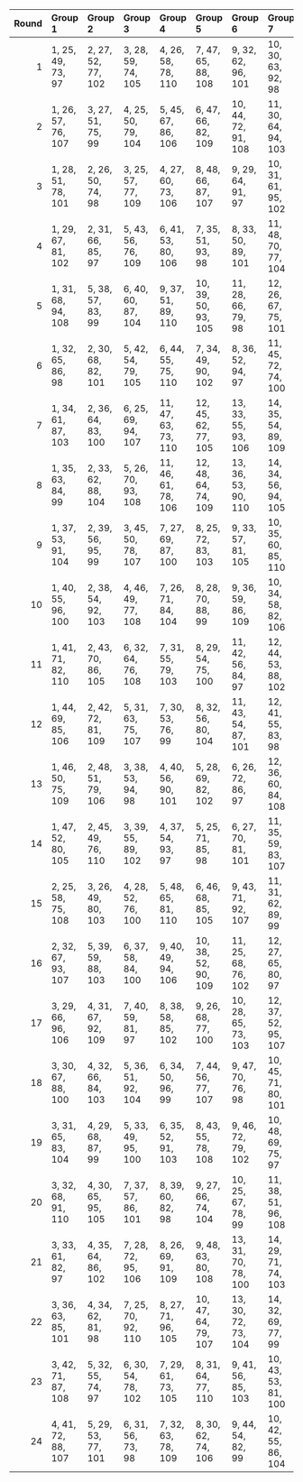 |   Round | Group 1            | Group 2            | Group 3            | Group 4             | Group 5             | Group 6             | Group 7             | Group 8             | Group 9             | Group 10            | Group 11            | Group 12            | Group 13            | Group 14            | Group 15      | Group 16      | Group 17      | Group 18       | Group 19       | Group 20       | Group 21       | Group 22       | Group 23       | Group 24       |
|--------:|:-------------------|:-------------------|:-------------------|:--------------------|:--------------------|:--------------------|:--------------------|:--------------------|:--------------------|:--------------------|:--------------------|:--------------------|:--------------------|:--------------------|:--------------|:--------------|:--------------|:---------------|:---------------|:---------------|:---------------|:---------------|:---------------|:---------------|
|       1 | 1, 25, 49, 73, 97  | 2, 27, 52, 77, 102 | 3, 28, 59, 74, 105 | 4, 26, 58, 78, 110  | 7, 47, 65, 88, 108  | 9, 32, 62, 96, 101  | 10, 30, 63, 92, 98  | 11, 44, 71, 93, 109 | 12, 42, 70, 89, 106 | 13, 48, 50, 86, 103 | 14, 46, 51, 82, 100 | 19, 37, 66, 94, 99  | 20, 39, 67, 90, 104 | 22, 40, 53, 85, 107 | 5, 34, 60, 91 | 6, 36, 57, 95 | 8, 45, 68, 84 | 15, 33, 54, 76 | 16, 35, 55, 80 | 17, 29, 69, 83 | 18, 31, 72, 87 | 21, 38, 56, 81 | 23, 43, 61, 79 | 24, 41, 64, 75 |
|       2 | 1, 26, 57, 76, 107 | 3, 27, 51, 75, 99  | 4, 25, 50, 79, 104 | 5, 45, 67, 86, 106  | 6, 47, 66, 82, 109  | 10, 44, 72, 91, 108 | 11, 30, 64, 94, 103 | 12, 32, 61, 90, 100 | 15, 46, 52, 88, 101 | 16, 48, 49, 84, 98  | 17, 39, 68, 96, 97  | 18, 37, 65, 92, 102 | 23, 40, 54, 83, 110 | 24, 38, 55, 87, 105 | 2, 28, 60, 80 | 7, 36, 58, 89 | 8, 34, 59, 93 | 9, 42, 69, 95  | 13, 35, 56, 74 | 14, 33, 53, 78 | 19, 31, 71, 81 | 20, 29, 70, 85 | 21, 41, 63, 77 | 22, 43, 62, 73 |
|       3 | 1, 28, 51, 78, 101 | 2, 26, 50, 74, 98  | 3, 25, 57, 77, 109 | 4, 27, 60, 73, 106  | 8, 48, 66, 87, 107  | 9, 29, 64, 91, 97   | 10, 31, 61, 95, 102 | 11, 41, 69, 90, 105 | 12, 43, 72, 94, 110 | 13, 45, 52, 81, 99  | 14, 47, 49, 85, 104 | 19, 40, 68, 89, 103 | 20, 38, 65, 93, 100 | 21, 39, 54, 86, 108 | 5, 35, 58, 96 | 6, 33, 59, 92 | 7, 46, 67, 83 | 15, 36, 56, 79 | 16, 34, 53, 75 | 17, 32, 71, 88 | 18, 30, 70, 84 | 22, 37, 55, 82 | 23, 42, 63, 76 | 24, 44, 62, 80 |
|       4 | 1, 29, 67, 81, 102 | 2, 31, 66, 85, 97  | 5, 43, 56, 76, 109 | 6, 41, 53, 80, 106  | 7, 35, 51, 93, 98   | 8, 33, 50, 89, 101  | 11, 48, 70, 77, 104 | 12, 46, 71, 73, 99  | 16, 37, 62, 83, 108 | 17, 47, 60, 86, 100 | 18, 45, 57, 82, 103 | 19, 26, 64, 92, 105 | 20, 28, 61, 96, 110 | 23, 34, 68, 74, 107 | 3, 44, 58, 95 | 4, 42, 59, 91 | 9, 25, 55, 90 | 10, 27, 54, 94 | 13, 38, 69, 88 | 14, 40, 72, 84 | 15, 39, 63, 87 | 21, 30, 49, 75 | 22, 32, 52, 79 | 24, 36, 65, 78 |
|       5 | 1, 31, 68, 94, 108 | 5, 38, 57, 83, 99  | 6, 40, 60, 87, 104 | 9, 37, 51, 89, 110  | 10, 39, 50, 93, 105 | 11, 28, 66, 79, 98  | 12, 26, 67, 75, 101 | 15, 43, 59, 77, 106 | 16, 41, 58, 73, 109 | 17, 33, 63, 74, 102 | 18, 35, 62, 78, 97  | 20, 30, 55, 81, 107 | 21, 46, 53, 96, 103 | 22, 48, 56, 92, 100 | 2, 29, 65, 90 | 3, 34, 72, 76 | 4, 36, 69, 80 | 7, 42, 52, 82  | 8, 44, 49, 86  | 13, 27, 64, 84 | 14, 25, 61, 88 | 19, 32, 54, 85 | 23, 47, 71, 95 | 24, 45, 70, 91 |
|       6 | 1, 32, 65, 86, 98  | 2, 30, 68, 82, 101 | 5, 42, 54, 79, 105 | 6, 44, 55, 75, 110  | 7, 34, 49, 90, 102  | 8, 36, 52, 94, 97   | 11, 45, 72, 74, 100 | 12, 47, 69, 78, 103 | 15, 38, 61, 84, 107 | 17, 46, 58, 81, 104 | 18, 48, 59, 85, 99  | 19, 27, 62, 95, 109 | 20, 25, 63, 91, 106 | 24, 33, 67, 73, 108 | 3, 41, 60, 92 | 4, 43, 57, 96 | 9, 28, 53, 93 | 10, 26, 56, 89 | 13, 39, 71, 83 | 14, 37, 70, 87 | 16, 40, 64, 88 | 21, 31, 51, 80 | 22, 29, 50, 76 | 23, 35, 66, 77 |
|       7 | 1, 34, 61, 87, 103 | 2, 36, 64, 83, 100 | 6, 25, 69, 94, 107 | 11, 47, 63, 73, 110 | 12, 45, 62, 77, 105 | 13, 33, 55, 93, 106 | 14, 35, 54, 89, 109 | 15, 32, 70, 75, 102 | 16, 30, 71, 79, 97  | 17, 42, 49, 92, 99  | 18, 44, 52, 96, 104 | 21, 37, 59, 78, 98  | 22, 39, 58, 74, 101 | 23, 28, 50, 81, 108 | 3, 46, 56, 86 | 4, 48, 53, 82 | 5, 27, 72, 90 | 7, 38, 68, 80  | 8, 40, 65, 76  | 9, 31, 60, 88  | 10, 29, 57, 84 | 19, 43, 67, 91 | 20, 41, 66, 95 | 24, 26, 51, 85 |
|       8 | 1, 35, 63, 84, 99  | 2, 33, 62, 88, 104 | 5, 26, 70, 93, 108 | 11, 46, 61, 78, 106 | 12, 48, 64, 74, 109 | 13, 36, 53, 90, 110 | 14, 34, 56, 94, 105 | 15, 29, 72, 80, 98  | 16, 31, 69, 76, 101 | 17, 43, 51, 95, 103 | 18, 41, 50, 91, 100 | 21, 40, 57, 73, 102 | 22, 38, 60, 77, 97  | 24, 27, 49, 82, 107 | 3, 47, 54, 81 | 4, 45, 55, 85 | 6, 28, 71, 89 | 7, 39, 66, 75  | 8, 37, 67, 79  | 9, 30, 58, 83  | 10, 32, 59, 87 | 19, 42, 65, 96 | 20, 44, 68, 92 | 23, 25, 52, 86 |
|       9 | 1, 37, 53, 91, 104 | 2, 39, 56, 95, 99  | 3, 45, 50, 78, 107 | 7, 27, 69, 87, 100  | 8, 25, 72, 83, 103  | 9, 33, 57, 81, 105  | 10, 35, 60, 85, 110 | 13, 42, 68, 75, 98  | 14, 44, 65, 79, 101 | 17, 40, 70, 80, 109 | 18, 38, 71, 76, 106 | 22, 30, 59, 90, 108 | 23, 41, 62, 84, 102 | 24, 43, 63, 88, 97  | 4, 47, 51, 74 | 5, 46, 64, 89 | 6, 48, 61, 93 | 11, 36, 67, 82 | 12, 34, 66, 86 | 15, 31, 49, 96 | 16, 29, 52, 92 | 19, 28, 55, 77 | 20, 26, 54, 73 | 21, 32, 58, 94 |
|      10 | 1, 40, 55, 96, 100 | 2, 38, 54, 92, 103 | 4, 46, 49, 77, 108 | 7, 26, 71, 84, 104  | 8, 28, 70, 88, 99   | 9, 36, 59, 86, 109  | 10, 34, 58, 82, 106 | 13, 43, 66, 80, 102 | 14, 41, 67, 76, 97  | 17, 37, 72, 75, 105 | 18, 39, 69, 79, 110 | 21, 29, 60, 89, 107 | 23, 44, 64, 87, 98  | 24, 42, 61, 83, 101 | 3, 48, 52, 73 | 5, 47, 62, 94 | 6, 45, 63, 90 | 11, 33, 65, 85 | 12, 35, 68, 81 | 15, 30, 51, 91 | 16, 32, 50, 95 | 19, 25, 53, 74 | 20, 27, 56, 78 | 22, 31, 57, 93 |
|      11 | 1, 41, 71, 82, 110 | 2, 43, 70, 86, 105 | 6, 32, 64, 76, 108 | 7, 31, 55, 79, 103  | 8, 29, 54, 75, 100  | 11, 42, 56, 84, 97  | 12, 44, 53, 88, 102 | 13, 46, 65, 91, 107 | 15, 26, 60, 90, 99  | 16, 28, 57, 94, 104 | 19, 36, 50, 87, 106 | 20, 34, 51, 83, 109 | 21, 35, 72, 92, 101 | 22, 33, 69, 96, 98  | 3, 40, 62, 93 | 4, 38, 63, 89 | 5, 30, 61, 80 | 9, 39, 52, 78  | 10, 37, 49, 74 | 14, 48, 68, 95 | 17, 45, 59, 73 | 18, 47, 58, 77 | 23, 27, 67, 85 | 24, 25, 66, 81 |
|      12 | 1, 44, 69, 85, 106 | 2, 42, 72, 81, 109 | 5, 31, 63, 75, 107 | 7, 30, 53, 76, 99   | 8, 32, 56, 80, 104  | 11, 43, 54, 87, 101 | 12, 41, 55, 83, 98  | 14, 45, 66, 92, 108 | 15, 27, 58, 93, 103 | 16, 25, 59, 89, 100 | 19, 33, 52, 84, 110 | 20, 35, 49, 88, 105 | 21, 34, 70, 95, 97  | 22, 36, 71, 91, 102 | 3, 37, 64, 90 | 4, 39, 61, 94 | 6, 29, 62, 79 | 9, 38, 50, 73  | 10, 40, 51, 77 | 13, 47, 67, 96 | 17, 48, 57, 78 | 18, 46, 60, 74 | 23, 26, 65, 82 | 24, 28, 68, 86 |
|      13 | 1, 46, 50, 75, 109 | 2, 48, 51, 79, 106 | 3, 38, 53, 94, 98  | 4, 40, 56, 90, 101  | 5, 28, 69, 82, 102  | 6, 26, 72, 86, 97   | 12, 36, 60, 84, 108 | 15, 41, 68, 78, 104 | 16, 43, 65, 74, 99  | 19, 39, 70, 73, 107 | 21, 42, 62, 85, 100 | 22, 44, 63, 81, 103 | 23, 31, 58, 91, 105 | 24, 29, 59, 95, 110 | 7, 45, 64, 96 | 8, 47, 61, 92 | 9, 35, 67, 87 | 10, 33, 66, 83 | 11, 34, 57, 88 | 13, 32, 49, 89 | 14, 30, 52, 93 | 17, 27, 55, 76 | 18, 25, 54, 80 | 20, 37, 71, 77 |
|      14 | 1, 47, 52, 80, 105 | 2, 45, 49, 76, 110 | 3, 39, 55, 89, 102 | 4, 37, 54, 93, 97   | 5, 25, 71, 85, 98   | 6, 27, 70, 81, 101  | 11, 35, 59, 83, 107 | 15, 44, 66, 73, 100 | 16, 42, 67, 77, 103 | 20, 40, 69, 74, 108 | 21, 43, 64, 82, 104 | 22, 41, 61, 86, 99  | 23, 30, 60, 96, 109 | 24, 32, 57, 92, 106 | 7, 48, 62, 91 | 8, 46, 63, 95 | 9, 34, 65, 84 | 10, 36, 68, 88 | 12, 33, 58, 87 | 13, 29, 51, 94 | 14, 31, 50, 90 | 17, 26, 53, 79 | 18, 28, 56, 75 | 19, 38, 72, 78 |
|      15 | 2, 25, 58, 75, 108 | 3, 26, 49, 80, 103 | 4, 28, 52, 76, 100 | 5, 48, 65, 81, 110  | 6, 46, 68, 85, 105  | 9, 43, 71, 92, 107  | 11, 31, 62, 89, 99  | 12, 29, 63, 93, 104 | 15, 47, 50, 83, 97  | 16, 45, 51, 87, 102 | 17, 38, 66, 91, 101 | 18, 40, 67, 95, 98  | 23, 37, 56, 88, 106 | 24, 39, 53, 84, 109 | 1, 27, 59, 79 | 7, 33, 60, 94 | 8, 35, 57, 90 | 10, 41, 70, 96 | 13, 34, 54, 77 | 14, 36, 55, 73 | 19, 30, 69, 86 | 20, 32, 72, 82 | 21, 44, 61, 74 | 22, 42, 64, 78 |
|      16 | 2, 32, 67, 93, 107 | 5, 39, 59, 88, 103 | 6, 37, 58, 84, 100 | 9, 40, 49, 94, 106  | 10, 38, 52, 90, 109 | 11, 25, 68, 76, 102 | 12, 27, 65, 80, 97  | 15, 42, 57, 74, 110 | 16, 44, 60, 78, 105 | 17, 36, 61, 77, 98  | 18, 34, 64, 73, 101 | 19, 29, 56, 82, 108 | 21, 47, 55, 91, 99  | 22, 45, 54, 95, 104 | 1, 30, 66, 89 | 3, 35, 70, 79 | 4, 33, 71, 75 | 7, 43, 50, 85  | 8, 41, 51, 81  | 13, 26, 62, 87 | 14, 28, 63, 83 | 20, 31, 53, 86 | 23, 46, 69, 92 | 24, 48, 72, 96 |
|      17 | 3, 29, 66, 96, 106 | 4, 31, 67, 92, 109 | 7, 40, 59, 81, 97  | 8, 38, 58, 85, 102  | 9, 26, 68, 77, 100  | 10, 28, 65, 73, 103 | 12, 37, 52, 95, 107 | 13, 41, 57, 79, 108 | 17, 30, 56, 87, 110 | 18, 32, 53, 83, 105 | 19, 35, 61, 76, 104 | 20, 33, 64, 80, 99  | 23, 48, 55, 94, 101 | 24, 46, 54, 90, 98  | 1, 36, 70, 74 | 2, 34, 71, 78 | 5, 44, 50, 84 | 6, 42, 51, 88  | 11, 39, 49, 91 | 14, 43, 60, 75 | 15, 25, 62, 82 | 16, 27, 63, 86 | 21, 45, 69, 93 | 22, 47, 72, 89 |
|      18 | 3, 30, 67, 88, 100 | 4, 32, 66, 84, 103 | 5, 36, 51, 92, 104 | 6, 34, 50, 96, 99   | 7, 44, 56, 77, 107  | 9, 47, 70, 76, 98   | 10, 45, 71, 80, 101 | 13, 40, 63, 82, 105 | 14, 38, 62, 86, 110 | 18, 27, 61, 89, 108 | 19, 48, 60, 83, 102 | 20, 46, 57, 87, 97  | 21, 33, 68, 79, 109 | 22, 35, 65, 75, 106 | 1, 43, 58, 90 | 2, 41, 59, 94 | 8, 42, 53, 73 | 11, 26, 55, 95 | 12, 28, 54, 91 | 15, 37, 69, 81 | 16, 39, 72, 85 | 17, 25, 64, 93 | 23, 29, 49, 78 | 24, 31, 52, 74 |
|      19 | 3, 31, 65, 83, 104 | 4, 29, 68, 87, 99  | 5, 33, 49, 95, 100 | 6, 35, 52, 91, 103  | 8, 43, 55, 78, 108  | 9, 46, 72, 79, 102  | 10, 48, 69, 75, 97  | 13, 37, 61, 85, 109 | 14, 39, 64, 81, 106 | 17, 28, 62, 90, 107 | 19, 45, 58, 88, 98  | 20, 47, 59, 84, 101 | 21, 36, 66, 76, 105 | 22, 34, 67, 80, 110 | 1, 42, 60, 93 | 2, 44, 57, 89 | 7, 41, 54, 74 | 11, 27, 53, 92 | 12, 25, 56, 96 | 15, 40, 71, 86 | 16, 38, 70, 82 | 18, 26, 63, 94 | 23, 32, 51, 73 | 24, 30, 50, 77 |
|      20 | 3, 32, 68, 91, 110 | 4, 30, 65, 95, 105 | 7, 37, 57, 86, 101 | 8, 39, 60, 82, 98   | 9, 27, 66, 74, 104  | 10, 25, 67, 78, 99  | 11, 38, 51, 96, 108 | 14, 42, 58, 80, 107 | 17, 31, 54, 84, 106 | 18, 29, 55, 88, 109 | 19, 34, 63, 79, 100 | 20, 36, 62, 75, 103 | 23, 45, 53, 89, 97  | 24, 47, 56, 93, 102 | 1, 33, 72, 77 | 2, 35, 69, 73 | 5, 41, 52, 87 | 6, 43, 49, 83  | 12, 40, 50, 92 | 13, 44, 59, 76 | 15, 28, 64, 85 | 16, 26, 61, 81 | 21, 48, 71, 90 | 22, 46, 70, 94 |
|      21 | 3, 33, 61, 82, 97  | 4, 35, 64, 86, 102 | 7, 28, 72, 95, 106 | 8, 26, 69, 91, 109  | 9, 48, 63, 80, 108  | 13, 31, 70, 78, 100 | 14, 29, 71, 74, 103 | 16, 36, 54, 96, 107 | 19, 41, 49, 93, 101 | 20, 43, 52, 89, 98  | 21, 27, 50, 88, 110 | 22, 25, 51, 84, 105 | 23, 38, 59, 75, 104 | 24, 40, 58, 79, 99  | 1, 45, 56, 83 | 2, 47, 53, 87 | 5, 37, 68, 73 | 6, 39, 65, 77  | 10, 46, 62, 76 | 11, 32, 60, 81 | 12, 30, 57, 85 | 15, 34, 55, 92 | 17, 44, 67, 94 | 18, 42, 66, 90 |
|      22 | 3, 36, 63, 85, 101 | 4, 34, 62, 81, 98  | 7, 25, 70, 92, 110 | 8, 27, 71, 96, 105  | 10, 47, 64, 79, 107 | 13, 30, 72, 73, 104 | 14, 32, 69, 77, 99  | 15, 35, 53, 95, 108 | 19, 44, 51, 90, 97  | 20, 42, 50, 94, 102 | 21, 26, 52, 83, 106 | 22, 28, 49, 87, 109 | 23, 39, 57, 80, 100 | 24, 37, 60, 76, 103 | 1, 48, 54, 88 | 2, 46, 55, 84 | 5, 40, 66, 78 | 6, 38, 67, 74  | 9, 45, 61, 75  | 11, 29, 58, 86 | 12, 31, 59, 82 | 16, 33, 56, 91 | 17, 41, 65, 89 | 18, 43, 68, 93 |
|      23 | 3, 42, 71, 87, 108 | 5, 32, 55, 74, 97  | 6, 30, 54, 78, 102 | 7, 29, 61, 73, 105  | 8, 31, 64, 77, 110  | 9, 41, 56, 85, 103  | 10, 43, 53, 81, 100 | 13, 25, 60, 95, 101 | 14, 27, 57, 91, 98  | 15, 45, 65, 94, 109 | 16, 47, 68, 90, 106 | 18, 33, 51, 86, 107 | 23, 36, 72, 93, 99  | 24, 34, 69, 89, 104 | 1, 39, 62, 92 | 2, 37, 63, 96 | 4, 44, 70, 83 | 11, 40, 52, 75 | 12, 38, 49, 79 | 17, 35, 50, 82 | 19, 46, 59, 80 | 20, 48, 58, 76 | 21, 28, 67, 84 | 22, 26, 66, 88 |
|      24 | 4, 41, 72, 88, 107 | 5, 29, 53, 77, 101 | 6, 31, 56, 73, 98  | 7, 32, 63, 78, 109  | 8, 30, 62, 74, 106  | 9, 44, 54, 82, 99   | 10, 42, 55, 86, 104 | 13, 28, 58, 92, 97  | 14, 26, 59, 96, 102 | 15, 48, 67, 89, 105 | 16, 46, 66, 93, 110 | 17, 34, 52, 85, 108 | 23, 33, 70, 90, 103 | 24, 35, 71, 94, 100 | 1, 38, 64, 95 | 2, 40, 61, 91 | 3, 43, 69, 84 | 11, 37, 50, 80 | 12, 39, 51, 76 | 18, 36, 49, 81 | 19, 47, 57, 75 | 20, 45, 60, 79 | 21, 25, 65, 87 | 22, 27, 68, 83 |